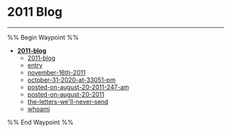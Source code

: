 # 2011 Blog

---

%% Begin Waypoint %%
- **[2011-blog](../../../../..//Blog/chapters/i-just-want-my-words-to-matter/2011-blog/2011-blog.md)**
	- [2011-blog](../../../../..//Blog/chapters/i-just-want-my-words-to-matter/2011-blog/2011-blog.md)
	- [entry](entry.md)
	- [november-16th-2011](november-16th-2011.md)
	- [october-31-2020-at-33051-pm](october-31-2020-at-33051-pm.md)
	- [posted-on-august-20-2011-247-am](posted-on-august-20-2011-247-am.md)
	- [posted-on-august-20-2011](posted-on-august-20-2011.md)
	- [the-letters-we'll-never-send](the-letters-we'll-never-send.md)
	- [whoami](whoami.md)

%% End Waypoint %%


